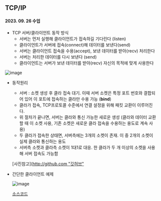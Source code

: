 ## TCP/IP
#### 2023. 09. 26 수업

* TCP 서버/클라이언트 동작 방식
  * 서버는 먼저 실행해 클라이언트가 접속하길 기다린다 (listen)
  * 클라이언트가 서버에 접속(connect)해 데이터를 보낸다(send)
  * 서버는 클라이언트 접속을 수용(accept), 보낸 데이터를 받아(recv) 처리한다
  * 서버는 처리한 데이터를 다시 보낸다 (send)
  * 클라이언트는 서버가 보낸 데이터를 받아(recv) 자신의 목적에 맞게 사용한다  
  
![image](https://github.com/MiyeongEom/NetworkGameProgramming/assets/112458035/6a320a5d-870d-4a4a-a5de-4eeafda5e798)

* 동작원리
  * 서버 : 소켓 생성 후 클라 접속 대기. 이때 서버 소켓은 특정 포트 번호와 결합되어 있어 이 포트에 접속하는 클라만 수용 가능 (__bind__)
  * 클라가 접속, TCP프로토콜 수준에서 연결 설정을 위해 패킷 교환이 이루어진다.
  * 위 절차가 끝나면, 서버는 클라와 통신 가능한 새로운 생성 (클라와 데이터 교환할 때 이 소켓 사용, 기존 소켓은 새로운 클라 접속을 수용하는 용도로 계속 사용)
  * 두 클라가 접속한 상태면, 서버측에는 3개의 소켓이 존재. 이 중 2개의 소켓이 실제 클라와 통신하는 용도
  * 서버측 소켓과 클라측 소켓이 1대1로 대응. 한 클라가 두 개 이상의 소켓을 사용해 서버 접속도 가능함
  
  [사진참고]([http://github.com "깃허브"](https://github.com/MiyeongEom/NetworkGameProgramming/blob/main/Theory/05_picture.md)

* 간단한 클라이언트 예제
  
  ![image](https://github.com/MiyeongEom/NetworkGameProgramming/assets/112458035/d22b025e-4009-4760-94f3-b70a94055a24)
  
  [소스코드](http://github.com "깃허브")  
